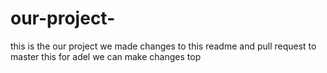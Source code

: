 # our-project-
this is the our project
we made changes to this readme and pull request to master
this for adel
we can make changes
top

